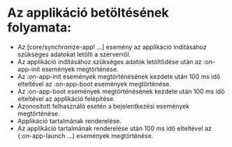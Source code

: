 
# Az applikáció betöltésének folyamata:

- Az [core/synchronize-app! ...] esemény az applikáció indításához szükséges
  adatokat letölti a szerverről.
- Az applikáció indításához szükséges adatok letöltődése után az :on-app-init
  események megtörténése.
- Az :on-app-init események megtörténésének kezdete után 100 ms idő elteltével
  az :on-app-boot események megtörténése.
- Az :on-app-boot események megtörténésének kezdete után 100 ms idő elteltével
  az applikáció felépítése.
- Azonosított felhasználó esetén a bejelentkezési események megtörténése.
- Applikáció tartalmának renderelése.
- Az applikáció tartalmának renderelése után 100 ms idő elteltével
  az {:on-app-launch ...} események megtörténése.
